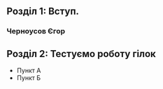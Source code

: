 ## Розділ 1: Вступ.
### Черноусов Єгор 
## Розділ 2: Тестуємо роботу гілок 
*   Пункт А
*   Пункт Б
